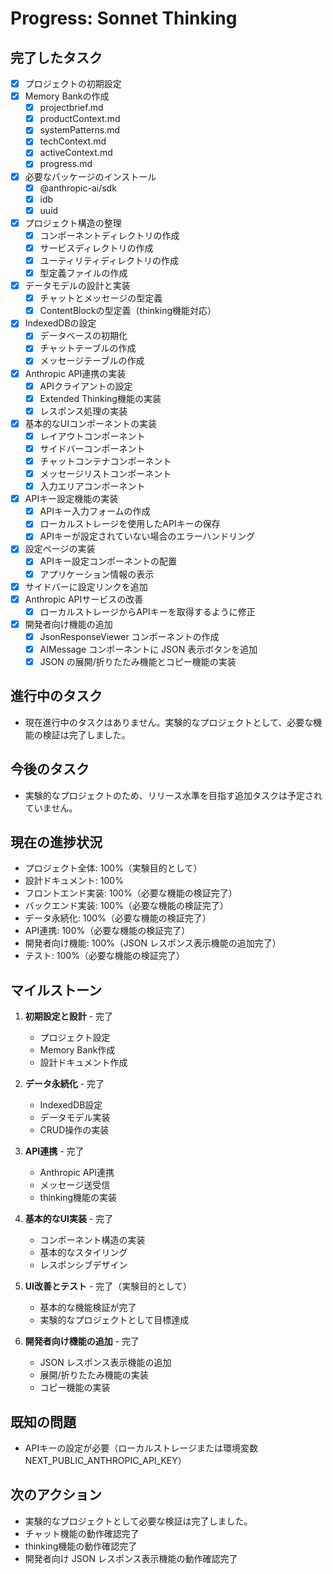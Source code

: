 # Progress: Sonnet Thinking

## 完了したタスク
- [x] プロジェクトの初期設定
- [x] Memory Bankの作成
  - [x] projectbrief.md
  - [x] productContext.md
  - [x] systemPatterns.md
  - [x] techContext.md
  - [x] activeContext.md
  - [x] progress.md
- [x] 必要なパッケージのインストール
  - [x] @anthropic-ai/sdk
  - [x] idb
  - [x] uuid
- [x] プロジェクト構造の整理
  - [x] コンポーネントディレクトリの作成
  - [x] サービスディレクトリの作成
  - [x] ユーティリティディレクトリの作成
  - [x] 型定義ファイルの作成
- [x] データモデルの設計と実装
  - [x] チャットとメッセージの型定義
  - [x] ContentBlockの型定義（thinking機能対応）
- [x] IndexedDBの設定
  - [x] データベースの初期化
  - [x] チャットテーブルの作成
  - [x] メッセージテーブルの作成
- [x] Anthropic API連携の実装
  - [x] APIクライアントの設定
  - [x] Extended Thinking機能の実装
  - [x] レスポンス処理の実装
- [x] 基本的なUIコンポーネントの実装
  - [x] レイアウトコンポーネント
  - [x] サイドバーコンポーネント
  - [x] チャットコンテナコンポーネント
  - [x] メッセージリストコンポーネント
  - [x] 入力エリアコンポーネント
- [x] APIキー設定機能の実装
  - [x] APIキー入力フォームの作成
  - [x] ローカルストレージを使用したAPIキーの保存
  - [x] APIキーが設定されていない場合のエラーハンドリング
- [x] 設定ページの実装
  - [x] APIキー設定コンポーネントの配置
  - [x] アプリケーション情報の表示
- [x] サイドバーに設定リンクを追加
- [x] Anthropic APIサービスの改善
  - [x] ローカルストレージからAPIキーを取得するように修正
- [x] 開発者向け機能の追加
  - [x] JsonResponseViewer コンポーネントの作成
  - [x] AIMessage コンポーネントに JSON 表示ボタンを追加
  - [x] JSON の展開/折りたたみ機能とコピー機能の実装

## 進行中のタスク
- 現在進行中のタスクはありません。実験的なプロジェクトとして、必要な機能の検証は完了しました。

## 今後のタスク
- 実験的なプロジェクトのため、リリース水準を目指す追加タスクは予定されていません。

## 現在の進捗状況
- プロジェクト全体: 100%（実験目的として）
- 設計ドキュメント: 100%
- フロントエンド実装: 100%（必要な機能の検証完了）
- バックエンド実装: 100%（必要な機能の検証完了）
- データ永続化: 100%（必要な機能の検証完了）
- API連携: 100%（必要な機能の検証完了）
- 開発者向け機能: 100%（JSON レスポンス表示機能の追加完了）
- テスト: 100%（必要な機能の検証完了）

## マイルストーン
1. **初期設定と設計** - 完了
   - プロジェクト設定
   - Memory Bank作成
   - 設計ドキュメント作成

2. **データ永続化** - 完了
   - IndexedDB設定
   - データモデル実装
   - CRUD操作の実装

3. **API連携** - 完了
   - Anthropic API連携
   - メッセージ送受信
   - thinking機能の実装

4. **基本的なUI実装** - 完了
   - コンポーネント構造の実装
   - 基本的なスタイリング
   - レスポンシブデザイン

5. **UI改善とテスト** - 完了（実験目的として）
   - 基本的な機能検証が完了
   - 実験的なプロジェクトとして目標達成

6. **開発者向け機能の追加** - 完了
   - JSON レスポンス表示機能の追加
   - 展開/折りたたみ機能の実装
   - コピー機能の実装

## 既知の問題
- APIキーの設定が必要（ローカルストレージまたは環境変数 NEXT_PUBLIC_ANTHROPIC_API_KEY）

## 次のアクション
- 実験的なプロジェクトとして必要な検証は完了しました。
- チャット機能の動作確認完了
- thinking機能の動作確認完了
- 開発者向け JSON レスポンス表示機能の動作確認完了

